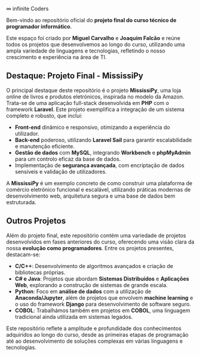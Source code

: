∞ infinite Coders

Bem-vindo ao repositório oficial do **projeto final do curso técnico de programador informático**.

Este espaço foi criado por **Miguel Carvalho** e **Joaquim Falcão** e reúne todos os projetos que desenvolvemos ao longo do curso, utilizando uma ampla variedade de linguagens e tecnologias, refletindo o nosso crescimento e experiência na área de TI.

## Destaque: Projeto Final - MississiPy

O principal destaque deste repositório é o projeto **MississiPy**, uma loja online de livros e produtos eletrónicos, inspirada no modelo da Amazon. Trata-se de uma aplicação full-stack desenvolvida em **PHP** com o framework **Laravel**. Este projeto exemplifica a integração de um sistema completo e robusto, que inclui:

- **Front-end** dinâmico e responsivo, otimizando a experiência do utilizador.
- **Back-end** poderoso, utilizando **Laravel Sail** para garantir escalabilidade e manutenção eficiente.
- **Gestão de dados** com **MySQL**, integrando **Workbench** e **phpMyAdmin** para um controlo eficaz da base de dados.
- Implementação de **segurança avançada**, com encriptação de dados sensíveis e validação de utilizadores.

A **MississiPy** é um exemplo concreto de como construir uma plataforma de comércio eletrónico funcional e escalável, utilizando práticas modernas de desenvolvimento web, arquitetura segura e uma base de dados bem estruturada.

## Outros Projetos

Além do projeto final, este repositório contém uma variedade de projetos desenvolvidos em fases anteriores do curso, oferecendo uma visão clara da nossa **evolução como programadores**. Entre os projetos presentes, destacam-se:

- **C/C++**: Desenvolvimento de algoritmos avançados e criação de bibliotecas próprias.
- **C# e Java**: Projetos que abordam **Sistemas Distribuídos** e **Aplicações Web**, explorando a construção de sistemas de grande escala.
- **Python**: Foco em **análise de dados** com a utilização de **Anaconda/Jupyter**, além de projetos que envolvem **machine learning** e o uso do framework **Django** para desenvolvimento de software seguro.
- **COBOL**: Trabalhámos também em projetos em **COBOL**, uma linguagem tradicional ainda utilizada em sistemas legados.

Este repositório reflete a amplitude e profundidade dos conhecimentos adquiridos ao longo do curso, desde as primeiras etapas de programação até ao desenvolvimento de soluções complexas em várias linguagens e tecnologias.
